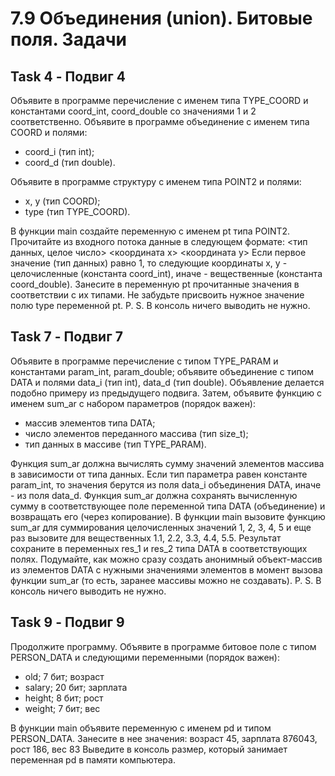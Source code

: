 # 7.9 Объединения (union). Битовые поля. Задачи

## Task 4 - Подвиг 4

Объявите в программе перечисление с именем типа TYPE_COORD и константами coord_int, coord_double со значениями 1 и 2 соответственно. Объявите в программе объединение с именем типа COORD и полями:
  * coord_i (тип int);
  * coord_d (тип double).

Объявите в программе структуру с именем типа POINT2 и полями:
  * x, y (тип COORD);
  * type (тип TYPE_COORD).

В функции main создайте переменную с именем pt типа POINT2. Прочитайте из входного потока данные в следующем формате:
<тип данных, целое число> <координата x> <координата y>
Если первое значение (тип данных) равно 1, то следующие координаты x, y - целочисленные (константа coord_int), иначе - вещественные (константа coord_double). Занесите в переменную pt прочитанные значения в соответствии с их типами. Не забудьте присвоить нужное значение полю type переменной pt.
P. S. В консоль ничего выводить не нужно.

## Task 7 - Подвиг 7

Объявите в программе перечисление с типом TYPE_PARAM и константами param_int, param_double; объявите объединение с типом DATA и полями data_i (тип int), data_d (тип double). Объявление делается подобно примеру из предыдущего подвига. Затем, объявите функцию с именем sum_ar с набором параметров (порядок важен):
  * массив элементов типа DATA;
  * число элементов переданного массива (тип size_t);
  * тип данных в массиве (тип TYPE_PARAM).

Функция sum_ar должна вычислять сумму значений элементов массива в зависимости от типа данных. Если тип параметра равен константе param_int, то значения берутся из поля data_i объединения DATA, иначе - из поля data_d. Функция sum_ar должна сохранять вычисленную сумму в соответствующее поле переменной типа DATA (объединение) и возвращать его (через копирование).
В функции main вызовите функцию sum_ar для суммирования целочисленных значений 1, 2, 3, 4, 5 и еще раз вызовите для вещественных 1.1, 2.2, 3.3, 4.4, 5.5. Результат сохраните в переменных res_1 и res_2 типа DATA в соответствующих полях.
Подумайте, как можно сразу создать анонимный объект-массив из элементов DATA с нужными значениями элементов в момент вызова функции sum_ar (то есть, заранее массивы можно не создавать).
P. S. В консоль ничего выводить не нужно.

## Task 9 - Подвиг 9

Продолжите программу. Объявите в программе битовое поле с типом PERSON_DATA и следующими переменными (порядок важен):
  * old; 7 бит; возраст
  * salary; 20 бит; зарплата
  * height; 8 бит; рост
  * weight; 7 бит; вес

В функции main объявите переменную с именем pd и типом PERSON_DATA. Занесите в нее значения:
возраст 45, зарплата 876043, рост 186, вес 83
Выведите в консоль размер, который занимает переменная pd в памяти компьютера.